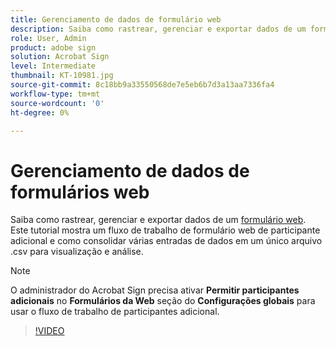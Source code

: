 ```yaml
---
title: Gerenciamento de dados de formulário web
description: Saiba como rastrear, gerenciar e exportar dados de um formulário web
role: User, Admin
product: adobe sign
solution: Acrobat Sign
level: Intermediate
thumbnail: KT-10981.jpg
source-git-commit: 8c18bb9a33550568de7e5eb6b7d3a13aa7336fa4
workflow-type: tm+mt
source-wordcount: '0'
ht-degree: 0%

---
```


# Gerenciamento de dados de formulários web

Saiba como rastrear, gerenciar e exportar dados de um [formulário web](webform.md). Este tutorial mostra um fluxo de trabalho de formulário web de participante adicional e como consolidar várias entradas de dados em um único arquivo .csv para visualização e análise.

>[!NOTE]
>
>O administrador do Acrobat Sign precisa ativar **Permitir participantes adicionais** no **Formulários da Web** seção do **Configurações globais** para usar o fluxo de trabalho de participantes adicional.

>[!VIDEO](https://video.tv.adobe.com/v/3409607?hidetitle=true)
